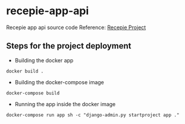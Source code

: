 # recepie-app-api
Recepie app api source code 
Reference: [Recepie Project](https://github.com/LondonAppDeveloper/recipe-app-api)

## Steps for the project deployment
* Building the docker app
```
docker build .
```
* Building the docker-compose image
```
docker-compose build
```
* Running the app inside the docker image
```
docker-compose run app sh -c "django-admin.py startproject app ."
```